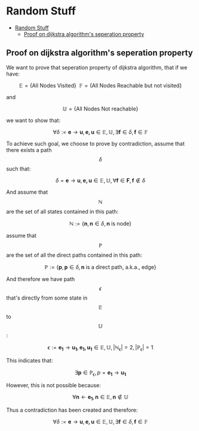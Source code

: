 # Random Stuff
- [Random Stuff](#random-stuff)
  - [Proof on dijkstra algorithm's seperation property](#proof-on-dijkstra-algorithms-seperation-property)


## Proof on dijkstra algorithm's seperation property

We want to prove that seperation property of dijkstra algorithm, that if we have:

$$
\mathbb{E}=\{\text{All Nodes Visited}\}\ \ \mathbb{F}=\{\text{All Nodes Reachable but not visited}\}
$$

and

$$
\mathbb{U}=\{\text{All Nodes Not reachable}\}
$$

we want to show that:

$$
\forall \delta:= \mathbf{e} \to \mathbf{u}, \mathbf{e,u} \in \mathbb{E,U}, \exists \mathbf{f} \in \delta, \mathbf{f} \in \mathbb{F}
$$

To achieve such goal, we choose to prove by contradiction, assume that there exists a path $$\delta$$ such that:

$$
\delta = \mathbf{e} \to \mathbf{u}, \mathbf{e,u} \in \mathbb{E,U}, \forall\mathbf{f} \in \mathbf{F}, \mathbf{f} \notin \delta
$$

And assume that $$\mathbb{N}$$ are the set of all states contained in this path:

$$
\mathbb{N} := \{\mathbf{n},\mathbf{n}\in\delta, \mathbf{n} \text{ is node}\}
$$

assume that $$\mathbb{P}$$ are the set of all the direct paths contained in this path:

$$
\mathbb{P} := \{\mathbf{p},\mathbf{p}\in\delta, \mathbf{n} \text{ is a direct path, a.k.a., edge}\}
$$

And therefore we have path $$\epsilon$$ that's directly from some state in $$\mathbb{E}$$ to $$\mathbb{U}$$:

$$
\epsilon := \mathbf{e_1} \to \mathbf{u_1}, \mathbf{e_1,u_1} \in \mathbb{E,U}, |\mathbb{N_\epsilon}|=2, |\mathbb{P_\epsilon}|=1
$$

This indicates that:

$$
\exists \mathbf{p} \in \mathbb{P_\epsilon}, p = \mathbf{e_1} \to \mathbf{u_1}
$$

However, this is not possible because:

$$
\forall \mathbf{n} \leftarrow \mathbf{e_1}, \mathbf{n} \in \mathbb{E}, \mathbf{n} \notin \mathbb{U}
$$

Thus a contradiction has been created and therefore:

$$\forall \delta:= \mathbf{e} \to \mathbf{u}, \mathbf{e,u} \in \mathbb{E,U}, \exists \mathbf{f} \in \delta, \mathbf{f} \in \mathbb{F}$$